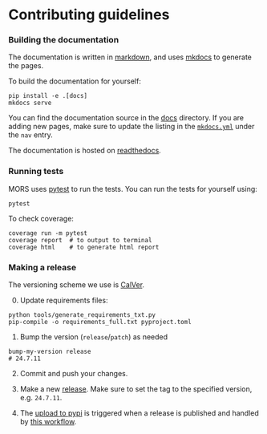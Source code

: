 # Contributing guidelines

### Building the documentation

The documentation is written in [markdown](https://www.markdownguide.org/basic-syntax/), and uses [mkdocs](https://www.mkdocs.org/) to generate the pages.

To build the documentation for yourself:

```console
pip install -e .[docs]
mkdocs serve
```

You can find the documentation source in the [docs](https://github.com/FormingWorlds/MORS/tree/main/docs) directory.
If you are adding new pages, make sure to update the listing in the [`mkdocs.yml`](https://github.com/FormingWorlds/MORS/blob/main/mkdocs.yml) under the `nav` entry.

The documentation is hosted on [readthedocs](https://fwl-mors.readthedocs.io).
### Running tests

MORS uses [pytest](https://docs.pytest.org/en/latest/) to run the tests. You can run the tests for yourself using:

```console
pytest
```

To check coverage:

```console
coverage run -m pytest
coverage report  # to output to terminal
coverage html    # to generate html report
```


### Making a release

The versioning scheme we use is [CalVer](https://calver.org/).

0. Update requirements files:

```console
python tools/generate_requirements_txt.py
pip-compile -o requirements_full.txt pyproject.toml
```

1. Bump the version (`release`/`patch`) as needed

```console
bump-my-version release
# 24.7.11
```

2. Commit and push your changes.

3. Make a new [release](https://github.com/FormingWorlds/MORS/releases). Make sure to set the tag to the specified version, e.g. `24.7.11`.

4. The [upload to pypi](https://pypi.org/project/fwl-mors) is triggered when a release is published and handled by [this workflow](https://github.com/FormingWorlds/MORS/actions/workflows/publish.yaml).
